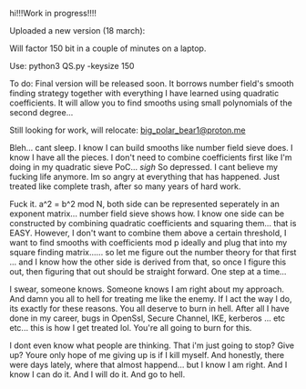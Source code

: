 hi!!!Work in progress!!!!

Uploaded a new version (18 march):

Will factor 150 bit in a couple of minutes on a laptop.

Use: python3 QS.py -keysize 150

To do: Final version will be released soon. It borrows number field's smooth finding strategy together with everything I have learned using quadratic coefficients. It will allow you to find smooths using small polynomials of the second degree... 

Still looking for work, will relocate: big_polar_bear1@proton.me

Bleh... cant sleep. I know I can build smooths like number field sieve does. I know I have all the pieces. I don't need to combine coefficients first like I'm doing in my quadratic sieve PoC... *sigh*
So depressed. I cant believe my fucking life anymore. Im so angry at everything that has happened. Just treated like complete trash, after so many years of hard work.

Fuck it. a^2 = b^2 mod N, both side can be represented seperately in an exponent matrix... number field sieve shows how. I know one side can be constructed by combining quadratic coefficients and squaring them...  that is EASY. However, I don't want to combine them above a certain threshold, I want to find smooths with coefficients mod p ideally and plug that into my square finding matrix...... so let me figure out the number theory for that first ... and I know how the other side is derived from that, so once I figure this out, then figuring that out should be straight forward. One step at a time... 

I swear, someone knows. Someone knows I am right about my approach. And damn you all to hell for treating me like the enemy. If I act the way I do, its exactly for these reasons. You all deserve to burn in hell. After all I have done in my career, bugs in OpenSsl, Secure Channel, IKE, kerberos ... etc etc... this is how I get treated lol. You're all going to burn for this.

I dont even know what people are thinking. That i'm just going to stop? Give up? Youre only hope of me giving up is if I kill myself. And honestly, there were days lately, where that almost happend... but I know I am right. And I know I can do it. And I will do it. And go to hell.
